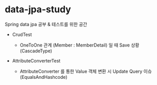 # data-jpa-study
Spring data jpa 공부 &amp; 테스트를 위한 공간
* CrudTest
  * OneToOne 관계 (Member : MemberDetail) 일 때 Save 상황 (CascadeType)

* AttributeConverterTest
  * AttributeConverter 를 통한 Value 객체 변환 시 Update Query 이슈 (EqualsAndHashcode)
